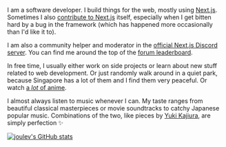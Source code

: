 <!-- START -->

I am a software developer. I build things for the web, mostly using [Next.js](https://nextjs.org). Sometimes I also [contribute to Next.js](https://github.com/vercel/next.js/commits?author=joulev) itself, especially when I get bitten hard by a bug in the framework (which has happened more occasionally than I'd like it to).

I am also a community helper and moderator in the [official Next.js Discord server](https://nextjs.org/discord). You can find me around the top of the [forum leaderboard](https://nextjs-forum.com).

In free time, I usually either work on side projects or learn about new stuff related to web development. Or just randomly walk around in a quiet park, because Singapore has a lot of them and I find them very peaceful. Or watch [a *lot* of anime](https://joulev.dev/apps/anime).

I almost always listen to music whenever I can. My taste ranges from beautiful classical masterpieces or movie soundtracks to catchy Japanese popular music. Combinations of the two, like pieces by [Yuki Kajiura](https://en.wikipedia.org/wiki/Yuki_Kajiura), are simply perfection ✨

<!-- END -->

[![joulev's GitHub stats](https://github-readme-stats.vercel.app/api?username=joulev&theme=nord&hide_border=true&text_bold=false)](https://github.com/anuraghazra/github-readme-stats)
